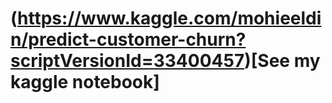 # (https://www.kaggle.com/mohieeldin/predict-customer-churn?scriptVersionId=33400457)[See my kaggle notebook]
